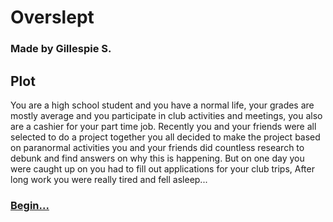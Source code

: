 # Overslept
### Made by Gillespie S.


## Plot

You are a high school student and you have a normal life, your grades are mostly average and you participate in club activities and meetings, you also are a cashier for your part time job. Recently you and your friends were
all selected to do a project together you all decided to make the project based on paranormal activities you and your friends did countless research to debunk and find answers on why this is happening. But on one day you were
caught up on you had to fill out applications for your club trips, After long work you were really tired and fell asleep...



### [Begin...](story.md)